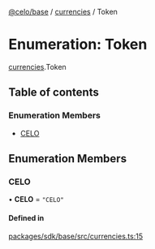 [@celo/base](../README.md) / [currencies](../modules/currencies.md) / Token

# Enumeration: Token

[currencies](../modules/currencies.md).Token

## Table of contents

### Enumeration Members

- [CELO](currencies.Token.md#celo)

## Enumeration Members

### CELO

• **CELO** = ``"CELO"``

#### Defined in

[packages/sdk/base/src/currencies.ts:15](https://github.com/celo-org/developer-tooling/blob/master/packages/sdk/base/src/currencies.ts#L15)

